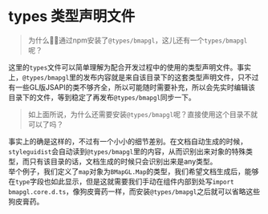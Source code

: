 # types 类型声明文件

> 为什么👴🏻通过npm安装了`@types/bmapgl`，这儿还有一个`types/bmapgl`呢？

这里的`types`文件可以简单理解为配合开发过程中的使用的类型声明文件。事实上，`@types/bmapgl`里的发布内容就是来自该目录下的这套类型声明文件，只不过有一些GL版JSAPI的类不够齐全，所以可能随时需要补充，所以会先实时编辑该目录下的文件，等到稳定了再发布`@types/bmapgl`同步一下。

> 如上面所说，为什么还需要安装`@types/bmapgl`呢？直接使用这个目录不就可以了吗？

事实上的确是这样的，不过有一个小小的细节差别。在文档自动生成的时候，`styleguidist`会自动读到`@types/bmapgl`里的内容，从而识别出来对象的特殊类型，而只有该目录的话，文档生成的时候只会识别出来是any类型。  
举个例子，我们定义了`map`对象为`BMapGL.Map`的类型，我们希望文档生成后，能够在`type`字段也如此显示，但是这就需要我们手动在组件内部到处写`import bmapgl.core.d.ts`，像狗皮膏药一样，而安装`@types/bmapgl`之后就可以省略这些狗皮膏药。
